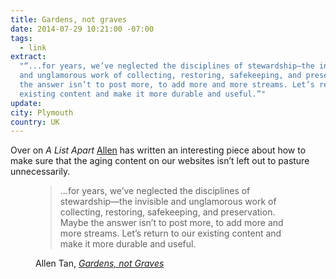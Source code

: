 ```yaml
---
title: Gardens, not graves
date: 2014-07-29 10:21:00 -07:00
tags:
  - link
extract:
  "“...for years, we’ve neglected the disciplines of stewardship—the invisible
  and unglamorous work of collecting, restoring, safekeeping, and preservation. Maybe
  the answer isn’t to post more, to add more and more streams. Let’s return to our
  existing content and make it more durable and useful.”"
update:
city: Plymouth
country: UK
---
```


Over on _A List Apart_ [Allen](http://tanmade.com) has written an interesting piece about how to make sure that the aging content on our websites isn’t left out to pasture unnecessarily.

<figure>
<blockquote>
<p>...for years, we’ve neglected the disciplines of stewardship—the invisible and unglamorous work of collecting, restoring, safekeeping, and preservation. Maybe the answer isn’t to post more, to add more and more streams. Let’s return to our existing content and make it more durable and useful.</p>
</blockquote>
<figcaption class="cite"><p>Allen Tan, <em><a href="http://alistapart.com/article/gardens-not-graves">Gardens, not Graves</a></em></p>
</figure>
